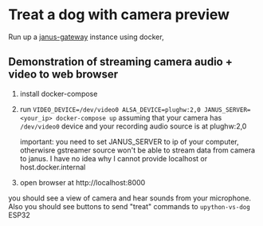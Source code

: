# Treat a dog with camera preview 

Run up a [janus-gateway](https://github.com/meetecho/janus-gateway) instance using docker, 

## Demonstration of streaming camera audio + video to web browser

1. install docker-compose
2. run `VIDEO_DEVICE=/dev/video0 ALSA_DEVICE=plughw:2,0 JANUS_SERVER=<your_ip> docker-compose up` 
    assuming that your camera has `/dev/video0` device and your recording audio source is
    at plughw:2,0

    important: you need to set JANUS_SERVER to ip of your computer, otherwisre gstreamer
    source won't be able to stream data from camera to janus. I have no idea why I cannot
    provide localhost or host.docker.internal

3. open browser at http://localhost:8000

you should see a view of camera and hear sounds from your microphone. Also you should see
buttons to send "treat" commands to `upython-vs-dog` ESP32

